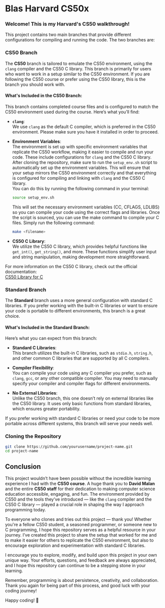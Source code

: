 # Blas Harvard CS50x

### Welcome! This is my Harvard's CS50 walkthrough!
This project contains two main branches that provide different configurations for compiling and running the code. The two branches are:

### **CS50 Branch**

The **CS50** branch is tailored to emulate the CS50 environment, using the `clang` compiler and the CS50 C library. This branch is primarily for users who want to work in a setup similar to the CS50 environment. If you are following the CS50 course or prefer using the CS50 library, this is the branch you should work with.

#### What's Included in the CS50 Branch:
This branch contains completed course files and is configured to match the CS50 environment used during the course. Here’s what you’ll find:

- **`clang`**:  
  We use `clang` as the default C compiler, which is preferred in the CS50 environment. Please make sure you have it installed in order to proceed.

- **Environment Variables**:  
  The environment is set up with specific environment variables that replicate the CS50 workflow, making it easier to compile and run your code. These include configurations for `clang` and the CS50 C library.  
  After cloning the repository, make sure to run the `setup_env.sh` script to automatically set up the environment variables. This will ensure that your setup mirrors the CS50 environment correctly and that everything is configured for compiling and linking with `clang` and the CS50 C library.  
  You can do this by running the following command in your terminal:
  
  ```bash
  source setup_env.sh
  ```

  This will set the necessary environment variables (CC, CFLAGS, LDLIBS) so you can compile your code using the correct flags and libraries. Once the script is sourced, you can use the make command to compile your C files. Simply run the following command:

  ```bash
  make <filename>
  ```

- **CS50 C Library**:  
  We utilize the CS50 C library, which provides helpful functions like `get_int()`, `get_string()`, and more. These functions simplify user input and string manipulation, making development more straightforward.

For more information on the CS50 C library, check out the official documentation:  
[CS50 Library for C](https://cs50.readthedocs.io/libraries/cs50/c/)


### **Standard Branch**

The **Standard** branch uses a more general configuration with standard C libraries. If you prefer working with the built-in C libraries or want to ensure your code is portable to different environments, this branch is a great choice.

#### What's Included in the Standard Branch:
Here’s what you can expect from this branch:

- **Standard C Libraries**:  
  This branch utilizes the built-in C libraries, such as `stdio.h`, `string.h`, and other common C libraries that are supported by all C compilers.

- **Compiler Flexibility**:  
  You can compile your code using any C compiler you prefer, such as `clang`, `gcc`, or any other compatible compiler. You may need to manually specify your compiler and compiler flags for different environments.

- **No External Libraries**:  
  Unlike the CS50 branch, this one doesn’t rely on external libraries like the CS50 library. It uses only basic functions from standard libraries, which ensures greater portability.

If you prefer working with standard C libraries or need your code to be more portable across different systems, this branch will serve your needs well.

### Cloning the Repository
```bash
git clone https://github.com/yourusername/project-name.git
cd project-name
```

## Conclusion

This project wouldn’t have been possible without the incredible learning experience I had with the **CS50 course**. A huge thank you to **David Malan** and the entire **CS50 staff** for their dedication to making computer science education accessible, engaging, and fun. The environment provided by CS50 and the tools they’ve introduced — like the `clang` compiler and the CS50 C library — played a crucial role in shaping the way I approach programming today.

To everyone who clones and tries out this project — thank you! Whether you're a fellow CS50 student, a seasoned programmer, or someone new to C programming, I hope this repository serves as a helpful resource in your journey. I’ve created this project to share the setup that worked for me and to make it easier for others to replicate the CS50 environment, but also to encourage exploration and experimentation with standard C libraries.

I encourage you to explore, modify, and build upon this project in your own unique way. Your efforts, questions, and feedback are always appreciated, and I hope this repository can continue to be a stepping stone in your learning.

Remember, programming is about persistence, creativity, and collaboration. Thank you again for being part of this process, and good luck with your coding journey!

Happy coding! 🌟
